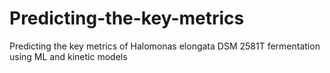 # Predicting-the-key-metrics
Predicting the key metrics of Halomonas elongata DSM 2581T fermentation using ML and kinetic models
